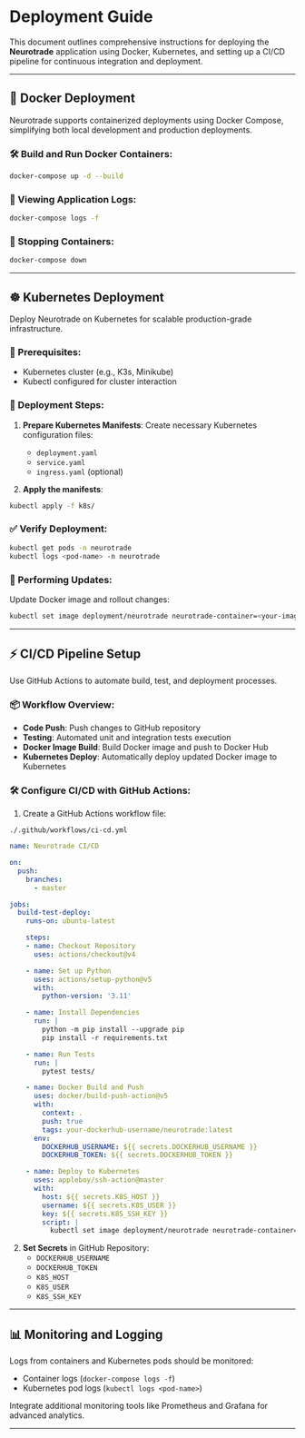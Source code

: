 # Deployment Guide

This document outlines comprehensive instructions for deploying the **Neurotrade** application using Docker, Kubernetes, and setting up a CI/CD pipeline for continuous integration and deployment.

---

## 🐳 Docker Deployment

Neurotrade supports containerized deployments using Docker Compose, simplifying both local development and production deployments.

### 🛠️ Build and Run Docker Containers:

```bash
docker-compose up -d --build
```

### 📃 Viewing Application Logs:

```bash
docker-compose logs -f
```

### 🛑 Stopping Containers:

```bash
docker-compose down
```

---

## ☸️ Kubernetes Deployment

Deploy Neurotrade on Kubernetes for scalable production-grade infrastructure.

### 📌 Prerequisites:

- Kubernetes cluster (e.g., K3s, Minikube)
- Kubectl configured for cluster interaction

### 🚀 Deployment Steps:

1. **Prepare Kubernetes Manifests**:
   Create necessary Kubernetes configuration files:
   - `deployment.yaml`
   - `service.yaml`
   - `ingress.yaml` (optional)

2. **Apply the manifests**:

```bash
kubectl apply -f k8s/
```

### ✅ Verify Deployment:

```bash
kubectl get pods -n neurotrade
kubectl logs <pod-name> -n neurotrade
```

### 🔄 Performing Updates:

Update Docker image and rollout changes:

```bash
kubectl set image deployment/neurotrade neurotrade-container=<your-image-name>:latest
```

---

## ⚡ CI/CD Pipeline Setup

Use GitHub Actions to automate build, test, and deployment processes.

### 📦 Workflow Overview:

- **Code Push**: Push changes to GitHub repository
- **Testing**: Automated unit and integration tests execution
- **Docker Image Build**: Build Docker image and push to Docker Hub
- **Kubernetes Deploy**: Automatically deploy updated Docker image to Kubernetes

### 🛠️ Configure CI/CD with GitHub Actions:

1. Create a GitHub Actions workflow file:

`./.github/workflows/ci-cd.yml`

```yaml
name: Neurotrade CI/CD

on:
  push:
    branches:
      - master

jobs:
  build-test-deploy:
    runs-on: ubuntu-latest

    steps:
    - name: Checkout Repository
      uses: actions/checkout@v4

    - name: Set up Python
      uses: actions/setup-python@v5
      with:
        python-version: '3.11'

    - name: Install Dependencies
      run: |
        python -m pip install --upgrade pip
        pip install -r requirements.txt

    - name: Run Tests
      run: |
        pytest tests/

    - name: Docker Build and Push
      uses: docker/build-push-action@v5
      with:
        context: .
        push: true
        tags: your-dockerhub-username/neurotrade:latest
      env:
        DOCKERHUB_USERNAME: ${{ secrets.DOCKERHUB_USERNAME }}
        DOCKERHUB_TOKEN: ${{ secrets.DOCKERHUB_TOKEN }}

    - name: Deploy to Kubernetes
      uses: appleboy/ssh-action@master
      with:
        host: ${{ secrets.K8S_HOST }}
        username: ${{ secrets.K8S_USER }}
        key: ${{ secrets.K8S_SSH_KEY }}
        script: |
          kubectl set image deployment/neurotrade neurotrade-container=your-dockerhub-username/neurotrade:latest -n neurotrade
```

2. **Set Secrets** in GitHub Repository:
   - `DOCKERHUB_USERNAME`
   - `DOCKERHUB_TOKEN`
   - `K8S_HOST`
   - `K8S_USER`
   - `K8S_SSH_KEY`

---

## 📊 Monitoring and Logging

Logs from containers and Kubernetes pods should be monitored:

- Container logs (`docker-compose logs -f`)
- Kubernetes pod logs (`kubectl logs <pod-name>`)

Integrate additional monitoring tools like Prometheus and Grafana for advanced analytics.

---


